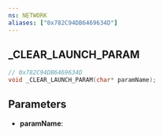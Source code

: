 ```yaml
---
ns: NETWORK
aliases: ["0x782C94DB6469634D"]
---
```

## _CLEAR_LAUNCH_PARAM

```c
// 0x782C94DB6469634D
void _CLEAR_LAUNCH_PARAM(char* paramName);
```

## Parameters
* **paramName**:
